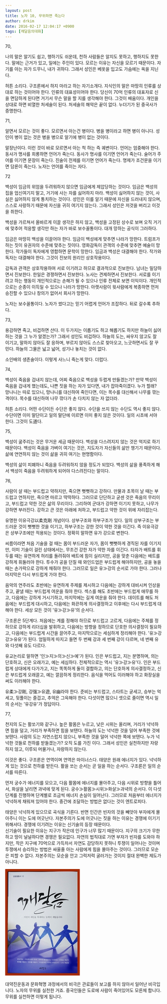 ```yaml
---
layout: post
title: 노자 10, 무위하면 죽는다
author: drkim
date: 2016-02-17 12:04:17 +0900
tags: [깨달음의대화]
---
```

70, 

  


나의 말은 알기도 쉽고, 행하기도 쉬운데, 천하 사람들은 알지도 못하고, 행하지도 못한다. 말에는 근거가 있고, 일에는 주인이 있다. 모르는 이유는 자신을 모르기 때문이다. 자기를 아는 자가 드무니, 내가 귀하다. 그래서 성인은 베옷을 입고도 가슴에는 옥을 지닌다.

  


허튼 소리다. 구조론에서 하지 마라고 하는 자기소개다. 지식인의 말은 마땅히 인류를 상대로 하는 것이어야 한다. 인류의 대표성이어야 한다. 당신이 70억 인류의 대표자로 신을 면담하게 된다면 거기서 무슨 말을 할 지를 생각해야 한다. 그것이 배움이다. 개인을 상대로 하면 비열한 처세술이 된다. 처세술의 해악은 끝이 없다. 누더기가 된 중국사가 증명한다. 

  


71, 

  


알면서 모르는 것이 좋다. 모르면서 아는건 병이다. 병을 병이라고 하면 병이 아니다. 성인이 병이 없는 것은 병을 병으로 알기에 병이 없는 것이다. 

  


말장난이다. 이런 것이 바로 모르면서 아는 척 하는 즉 궤변이다. 언어는 엄중해야 한다. 동사가 명사를 희롱하면 언어가 죽는다. 동사가 명사를 이기면 언어가 죽는다. 술어가 주어를 이기면 문장이 죽는다. 진술이 전제를 이기면 언어가 죽는다. 명제가 조건문을 이기면 담론이 죽는다. 노자는 언어를 죽이는 자다. 

  


72 

  


백성이 임금의 위엄을 두려워하지 않으면 임금에게 제압당하는 것이다. 임금은 백성의 집을 업신여기지 말고, 거기에 사는 자를 싫어하지 마라. 백성이 싫어하지 않는 것이, 사실은 싫어하지 않게 통치하는 것이다. 성인은 이를 알기 때문에 자신을 드러내지 않으며, 스스로 사랑하기 때문에 자신을 귀히 여기지 않는다. 그래서 성인은 저것을 버리고 이것을 취한다.

  


백성을 가르쳐서 올바르게 이끌 생각은 하지 않고, 백성을 고정된 상수로 보며 오직 거기에 맞추어 적응할 생각만 하는 자가 바로 보수꼴통이다. 대개 망하는 공식이 그러하다.   
      
임금은 마땅히 백성을 이끌어야 한다. 임금이 백성에게 맞추면 나라가 망한다. 트럼프가 하는 짓이 유권자의 수준에 맞추는 짓이다. 영화감독이 관객의 수준에 맞추면 예술이 망한다. 작가들이 독자에게 영합하면 문학이 망한다. 임금과 백성은 대결해야 한다. 작가와 독자는 대결해야 한다. 그것이 진보의 원리인 상호작용이다.  
      
감독과 관객은 상호작용하여 서로 이기려고 하므로 결과적으로 진보한다. 남녀는 밀당하면서 진보한다. 한일은 경쟁하면서 진보한다. 노사는 견제하면서 진보한다. 서로를 이기려고 하는 행동이 개인적으로는 손해가 될 수 있으나 인류 전체로 보면 이익이다. 개인적으로는 순종이 이득일 수 있으나 나라가 망한다. 아랫사람이 윗사람에게 복종하면 먼저 승진할 수 있으나 창의가 없어서 회사가 망한다.   
      
노자는 보수꼴통이다. 노자가 썼다고는 믿기 어렵게 언어가 조잡하다. 뒤로 갈수록 추하다. 

  


73, 

  


용감하면 죽고, 비겁하면 산다. 이 두가지는 이롭기도 하고 해롭기도 하지만 하늘이 싫어하는 것을 그 누가 알겠는가? 그래서 성인도 비겁하다. 하늘의 도는, 싸우지 않고도 잘 이기고, 말하지 않아도 잘 응하며, 부르지 않아도 스스로 찾아오고, 느긋하면서도 잘 꾸민다. 하늘의 그물은 넓고 넓어, 성기나 놓치는 것이 없다. 

  


소인배의 생존술이다. 이렇게 사느니 죽는게 맞다. 더럽다. 

  


74, 

  


백성이 죽음을 겁내지 않는데, 어찌 죽음으로 백성을 두렵게 만들겠는가? 만약 백성이 죽음을 겁내게 했는데도, 나쁜 짓을 하는 자가 있다면, 내가 잡아죽이겠다. 누가 할래? 망나니는 따로 있으니, 망나니를 대신하여 죽인다면, 이는 목수를 대신해서 나무를 깎는 격이다. 목수를 대신하여 나무 깎다가 손 다치지 않는 자 없더라. 

  


허튼 소리다. 어떤 수단이든 수단은 좋지 않다. 수단을 쓰지 않는 수단도 역시 좋지 않다. 수단이면 이미 말단이고 일의 말단에 이르면 이미 좋지 않은 것이다. 일의 시초에 서야 한다. 그것이 도道다. 

  


75, 

  


백성이 굶주리는 것은 무거운 세금 때문이다. 백성을 다스려지지 않는 것은 억지로 하기 때문이다. 백성이 죽음을 가벼이 여기는 것은, 지도자가 자신들의 삶만 챙기기 때문이다. 삶에 연연하지 않는 것이 삶을 귀히 여기는 현명함이다.

  


백성의 삶이 피폐하니 죽음을 두려워하지 않을 정도가 되었다. 백성의 삶을 풍족하게 해서 백성이 죽음을 두려워하게 되어야 다스려진다는 말이다. 

  


76, 

  


사람이 살 때는 부드럽고 약하지만, 죽으면 뻣뻣하고 강하다. 만물과 초목이 날 때는 부드럽고 연하지만, 죽으면 마르고 딱딱하다. 그러므로 단단하고 굳센 것은 죽음의 무리이고, 부드럽고 약한 것은 삶의 무리이다. 그리하여 군대가 강하면 이기지 못하고, 나무가 강하면 부러진다. 강하고 큰 것은 아래에 처하고, 부드럽고 약한 것이 위에 자리잡는다. 

  


유명한 이유극강以柔克剛 개념이다. 상부구조와 하부구조가 있다. 일의 상부구조는 부드러운 것이 뻣뻣한 것을 이기고, 하부구조는 강한 것이 약한 것을 이긴다. 즉 이유극강은 상부구조에만 적용되는 것이다. 정확히 말하면 유가 강으로 변한다.  
      
씨름이라면 처음 기술을 걸 때는 몸이 부드러운 자가, 몸이 뻣뻣하게 경직된 자를 이기지만, 이미 기술이 걸린 상태에서는, 무조건 강한 자가 약한 자를 이긴다. 타자가 배트를 휘두를 때는 유연하게 허리를 돌려줘야 배트에 힘이 실리지만, 공을 맞춘 다음에는 배트를 강하게 휘둘러야 한다. 투수가 공을 던질 때 와인드업은 부드럽게 해야하지만, 공을 놓을 때는 손가락으로 강하게 채줘야 한다. 그러므로 일은 유≫강의 순서로 가야 한다. 그러나 마지막은 다시 부드럽게 가야 한다.   
      
음악의 연주라도 초반에는 유연하게 주제를 제시하고 다음에는 강하게 대비시켜 인상을 주고, 끝낼 때는 부드럽게 여운을 줘야 한다. 섹스를 해도 초반에는 부드럽게 애무를 하고, 다음에는 강하게 거시기하고, 마지막에는 길게 여운을 줘야 한다. 데이트를 해도 처음에는 부드럽게 대시하고, 다음에는 화끈하게 의사결정하고 이후에는 다시 부드럽게 대해야 한다. 세상 모든 것이 '유≫강≫유'의 순서다.   
      
구조론은 5단계다. 처음에는 계를 정해야 하므로 부드럽고 고르게, 다음에는 주체를 정하므로 강하게 리더십을 발휘하고, 다음에는 방향을 정하므로 단호한 의사결정이 필요하고, 다음에는 부드럽게 시간을 끌어주고, 마지막으로는 세심하게 정리해야 한다. '유≫강강≫유유'가 된다. 엄밀하게 따지고 들면 두 번째 강과 세 번째 강이 다르며, 네 번째 유와 다섯째 유도 다르다.   
      
유교논리로 말하면 '인≫지≫의≫신≫예'가 된다. 인은 부드럽고, 지는 분명하며, 의는 단호하고, 신은 오래가고, 예는 세심하다. 전체적으로는 역시 '유≫강≫유'다. 인은 부드럽게 상대에게 다가가고, 지는 똑똑하게 둘이 결합하고, 의는 단호하게 의사결정하고, 신은 부드럽게 오래끌고, 예는 깔끔하게 정리한다. 음식을 먹어도 이러해야 하고 화장실을 써도 이러해야 한다.   
      
유柔≫강剛, 강强≫유遊, 유幽라야 한다. 준비는 부드럽고, 스타트는 굳세고, 승부는 억세고, 뒷풀이는 즐겁고, 추억은 그윽해야 한다. 다섯이면 많으니 셋으로 줄이면 역시 일의 순서는 '유강유'가 정답이다. 

  


77, 

  


천지의 도는 활쏘기와 같구나. 높은 활몸은 누르고, 낮은 시위는 올리며, 거리가 넉넉하면 힘을 덜고, 거리가 부족하면 힘을 보탠다. 하늘의 도는 넉넉한 것을 덜어 부족한 것에 보탠다. 사람의 도는 자연스럽지 않으니, 부족한 것을 덜어 넉넉한 쪽에 보탠다. 누가 넉넉한 것들로 천하를 받들겠는가? 오직 도를 가진 이다. 그래서 성인은 실천하지만 자랑하지 않고, 이루되 머물거나, 자랑하지 않는다. 

  


이것은 좋다. 구조론은 연역이며 연역은 마이너스다. 태양은 원래 에너지가 있다. 넉넉하게 있는 것으로 천하를 받든다. 활을 쏘는 순서는 곧 일을 하는 순서다. 구조론은 일의 순서를 따른다.   
      
먼저 궁수가 에너지를 모으고, 다음 활몸에 에너지를 몰아주고, 다음 시위로 방향을 틀어서, 화살을 날리면 과녁에 맞게 된다. 궁수≫활몸≫시위≫화살≫과녁의 순서다. 이 다섯단계를 진행하며 단계별로 조금씩 에너지 손실이 일어난다. 그러므로 처음부터 에너지가 넉넉하게 채워져 있어야 한다. 중간에 조달하는 방법은 없다는 것이 엔트로피다.   
      
태양은 넉넉하게 있으므로 곡식을 기른다. 반면 인간은 빈자의 것을 빼앗아 부자에게 몰아주니 이는 도에 어긋난다. 자본주의가 도에 어긋나는 짓을 하는 이유는 경쟁에 이기기 위해서다. 경쟁에 이기려는 이유는 신기술의 등장 때문이다.     
신기술이 필요한 이유는 지구가 작은데 인구가 너무 많기 때문이다. 지구의 크기가 무한하고 땅이 널널하다면 경쟁은 필요없다. 자연의 법칙대로 가면 부자가 빈자를 도와야 하지만, 작은 지구에 70억으로 가득차서 자연도 감당하지 못하니 투쟁이 일어나는 것이며 투쟁에서 승리하는 방법은 싸울줄 아는 사람에게 힘을 몰아주는 것이다. 그러므로 모순은 피할 수 없다. 자본주의는 모순을 안고 그럭저럭 굴러가는 것이지 절대 완벽한 제도가 아니다.

  


![](/files/attach/images/198/827/675/aDSC01523.JPG)

  


대약진운동과 문화혁명 과정에서의 비극은 관료들이 보고를 하지 않아서 일어난 비극입니다. 노자의 무위를 실천한 거죠. 중국인들은 도로에 사람이 죽어있어도 모른체 합니다. 무위를 실천하면 이렇게 됩니다.